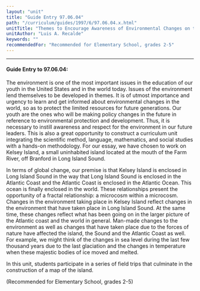 ```yaml
---
layout: "unit"
title: "Guide Entry 97.06.04"
path: "/curriculum/guides/1997/6/97.06.04.x.html"
unitTitle: "Themes to Encourage Awareness of Environmental Changes on the Shoreline of Connecticut in Elementary School Students: The Case of Kelsey Island"
unitAuthor: "Luis A. Recalde"
keywords: ""
recommendedFor: "Recommended for Elementary School, grades 2-5"
---
```

<body>
<hr/>
 <h4>
  Guide Entry to 97.06.04:
 </h4>
 The environment is one of the most important issues in the education of our youth in the United States and in the world today. Issues of the environment lend themselves to be developed in themes. It is of utmost importance and urgency to learn and get informed about environmental changes in the world, so as to protect the limited resources for future generations. Our youth are the ones who will be making policy changes in the future in reference to environmental protection and development. Thus, it is necessary to instill awareness and respect for the environment in our future leaders. This is also a great opportunity to construct a curriculum unit integrating the scientific method, language, mathematics, and social studies with a hands-on methodology. For our essay, we have chosen to work on Kelsey Island, a small uninhabited island located at the mouth of the Farm River, off Branford in Long Island Sound.
 <p>
  In terms of global change, our premise is that Kelsey Island is enclosed in Long Island Sound in the way that Long Island Sound is enclosed in the Atlantic Coast and the Atlantic Coast is enclosed in the Atlantic Ocean. This ocean is finally enclosed in the world. These relationships present the opportunity of a fractal relationship: a microcosm within a microcosm. Changes in the environment taking place in Kelsey Island reflect changes in the environment that have taken place in Long Island Sound. At the same time, these changes reflect what has been going on in the larger picture of the Atlantic coast and the world in general. Man-made changes to the environment as well as changes that have taken place due to the forces of nature have affected the island, the Sound and the Atlantic Coast as well. For example, we might think of the changes in sea level during the last few thousand years due to the last glaciation and the changes in temperature when these majestic bodies of ice moved and melted.
 </p>
 <p>
  In this unit, students participate in a series of field trips that culminate in the construction of a map of the island.
 </p>
 <p>
  (Recommended for Elementary School, grades 2-5)
 </p>

</body>